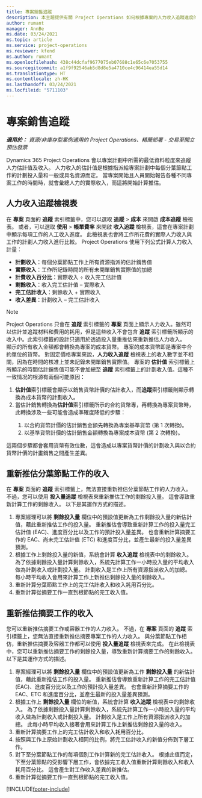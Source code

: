 ```yaml
---
title: 專案銷售追蹤
description: 本主題提供有關 Project Operations 如何根據專案的人力收入追蹤進度的資訊。
author: rumant
manager: AnnBe
ms.date: 03/24/2021
ms.topic: article
ms.service: project-operations
ms.reviewer: kfend
ms.author: rumant
ms.openlocfilehash: 438c44dcfaf9677075eb07688c1e65c6e7053755
ms.sourcegitcommit: a1f9f92546ab5d8d8e5a4710ce4c96414ea55d14
ms.translationtype: HT
ms.contentlocale: zh-HK
ms.lasthandoff: 03/24/2021
ms.locfileid: "5711103"
---
```

# <a name="project-sales-tracking"></a>專案銷售追蹤

_**適用於：** 資源/非庫存型案例適用的 Project Operations、精簡部署 - 交易至開立預估發票_

Dynamics 365 Project Operations 會以專案計劃中所需的最低資料粒度來追蹤人力估計值及收入。 人力收入的估計值是根據指派給專案計劃中每個分葉節點工作的計劃投入量和一般或具名資源而定。 當專案開始且人員開始報告各種不同專案工作的時間時，就會彙總人力的實際收入，而這將開始計算推估。

## <a name="labor-revenue-tracking-view"></a>人力收入追蹤檢視表

在 **專案** 頁面的 **追蹤** 索引標籤中，您可以選取 **追蹤** > **成本** 來開啟 **成本追蹤** 檢視表。 或者，可以選取 **使用** > **帳單費率** 來開啟 **收入追蹤** 檢視表，這會在專案計劃中顯示每項工作的人工收入進度。 此檢視表也會將工作所花費的實際人力收入與工作的計劃人力收入進行比較。 Project Operations 使用下列公式計算人力收入計量：

- **計劃收入**：每個分葉節點工作上所有資源指派的估計銷售值
- **實際收入**：工作所記錄時間的所有未開單銷售實際值的加總
- **計費收入百分比**：實際收入 ÷ 收入完工估計值
- **剩餘收入**：收入完工估計值 – 實際收入
- **完工估計收入**：剩餘收入 + 實際收入
- **收入差異**：計劃收入 – 完工估計收入


> [!NOTE]
> Project Operations 只會在 **追蹤** 索引標籤的 **專案** 頁面上顯示人力收入。雖然可以估計並追蹤材料和費用的耗用，但是這些收入不會包含 **追蹤** 索引標籤所顯示的收入中。此索引標籤的設計只適用於透過投入量重推估來重新推估人力收入。  
> 顯示的所有收入金額都會轉換為專案的成本貨幣。 專案的成本貨幣即是專案中合約單位的貨幣。 對固定價格專案來說，**人力收入追蹤** 檢視表上的收入數字並不相關，因為在時間的核准上並未記錄未開單銷售實際值。
> 專案的 **估計值** 索引標籤上所顯示的時間估計銷售值可能不會加總至 **追蹤** 索引標籤上的計劃收入值。這種不一致情况的根源有兩個可能原因：
><ol>
   ><li> <b>估計值</b>索引標籤會顯示以銷售貨幣計價的估計收入，而<b>追蹤</b>索引標籤則顯示轉換為成本貨幣的計劃收入。 </li>
   ><li> 當估計銷售轉換為<b>估計值</b>索引標籤所示的合約貨幣專，再轉換為專案貨幣時，此轉換涉及一些可能會造成準確度降低的步驟： </li>
><ol>
><li> 以合約貨幣計價的估計銷售金額先轉換為專案基準貨幣 (第 1 次轉換)。</li>
><li> 以基準貨幣計價的估計銷售金額轉換為專案成本貨幣 (第 2 次轉換)。 </li>
></ol>
></ol>
> 這兩個步驟都會套用貨幣有效位數，這會造成以專案貨幣計價的計劃收入與以合約貨幣計價的計畫銷售之間產生差異。
   

## <a name="reprojecting-revenues-on-leaf-node-tasks"></a>重新推估分葉節點工作的收入

在 **專案** 頁面的 **追蹤** 索引標籤上，無法直接重新推估分葉節點工作的人力收入。 不過，您可以使用 **投入量追蹤** 檢視表來重新推估工作的剩餘投入量。 這會導致重新計算工作的剩餘收入。 以下是其運作方式的描述。

1. 專案經理可以將 **剩餘投入量** 欄位中的預設值更新為工作剩餘投入量的新估計值，藉此重新推估工作的投入量。 重新推估會導致重新計算工作的投入量完工估計值 (EAC)、進度百分比以及工作的預計投入量差異。 也會重新計算摘要工作的 EAC、尚未完工估計值 (ETC) 和進度百分比，並產生最新的投入量差異預測。
2. 根據工作上剩餘投入量的新值，系統會計算 **收入追蹤** 檢視表中的剩餘收入。 為了依據剩餘投入量計算剩餘收入，系統先計算工作一小時投入量的平均收入做為計劃收入或計劃投入量。 計劃收入是工作上所有資源指派收入的加總。 每小時平均收入會用來計算工作上新推估剩餘投入量的剩餘收入。
3. 重新計算分葉節點工作上的完工估計收入和收入耗用百分比。
4. 重新計算從摘要工作一直到根節點的完工收入值。

## <a name="reprojecting-revenues-on-summary-tasks"></a>重新推估摘要工作的收入

您可以重新推估摘要工作或容器工作的人力收入。 不過，在 **專案** 頁面的 **追蹤** 索引標籤上，您無法直接重新推估摘要專案工作的人力收入。 與分葉節點工作相仿，重新推估摘要及容器工作都可以使用 **投入量追蹤** 檢視表來完成。 在此檢視表中，您可以重新推估摘要工作的剩餘投入量，導致重新計算摘要工作的剩餘收入。 以下是其運作方式的描述。

1. 專案經理可以將 **剩餘投入量** 欄位中的預設值更新為工作 **剩餘投入量** 的新估計值，藉此重新推估工作的投入量。 重新推估會導致重新計算工作的完工估計值 (EAC)、進度百分比以及工作的預計投入量差異。 也會重新計算摘要工作的 EAC、ETC 和進度百分比，並產生最新的投入量差異預測。
2. 根據工作上 **剩餘投入量** 欄位的新值，系統會計算 **收入追蹤** 檢視表中的剩餘收入。 為了依據剩餘投入量計算剩餘收入，系統先計算工作一小時投入量的平均收入做為計劃收入或計劃投入量。 計劃收入是工作上所有資源指派收入的加總。 此每小時平均收入接著會用來計算工作上新推估剩餘投入量的收入。
3. 重新計算摘要工作上的完工估計收入和收入耗用百分比。
4. 按照與工作上原始計劃收入相同的比例，將完工估計收入的新值分佈到下層工作。
5. 對下至分葉節點工作的每項個別工作計算新的完工估計收入。 根據此值而定，下至分葉節點的受影響下層工作，會依據完工收入值重新計算剩餘收入和收入耗用百分比。 這會產生對工作收入差異的新推估。 
6. 重新計算從摘要工作一直到根節點的完工收入值。


[!INCLUDE[footer-include](../includes/footer-banner.md)]

